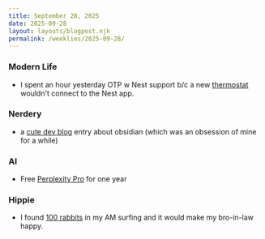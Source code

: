 ```yaml
---
title: September 28, 2025
date: 2025-09-28
layout: layouts/blogpost.njk
permalink: /weeklies/2025-09-28/
---
```


### Modern Life
* <span meta="2025-09-22T13:28"></span> I spent an hour yesterday OTP w Nest support b/c a new [thermostat](https://store.google.com/product/nest_thermostat) wouldn't connect to the Nest app. 

### Nerdery
* <span meta="2025-09-22T13:32"></span> a [cute dev blog](https://ezhik.jp/obsidian/note-codes/) entry about obsidian (which was an obsession of mine for a while)

### AI
* <span meta="2025-09-22T13:47"></span> Free [Perplexity Pro](https://www.perplexity.ai/join/p/paypal-subscription) for one year

### Hippie
* <span meta="2025-09-22T13:57"></span> I found [100 rabbits](https://100r.co/site/permacomputing_101.html) in my AM surfing and it would make my bro-in-law happy.
